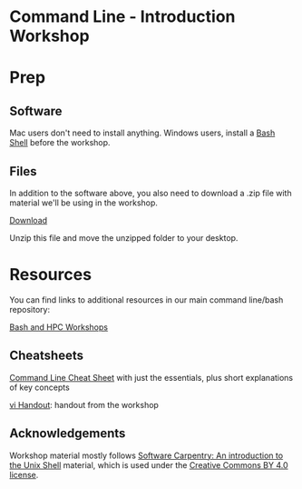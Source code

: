 # Command Line - Introduction Workshop

# Prep

## Software

Mac users don't need to install anything.  Windows users, install a [Bash Shell](https://workshops.rcs.northwestern.edu/install/bash/) before the workshop.  

## Files

In addition to the software above, you also need to download a .zip file with material we'll be using in the workshop.  

[Download](https://github.com/nuitrcs/bash_hpc_workshops/blob/master/shell-novice-data.zip?raw=true)

Unzip this file and move the unzipped folder to your desktop.



# Resources

You can find links to additional resources in our main command line/bash repository:

[Bash and HPC Workshops](https://github.com/nuitrcs/bash_hpc_workshops)


## Cheatsheets
[Command Line Cheat Sheet](https://www.git-tower.com/blog/command-line-cheat-sheet/) with just the essentials, plus short explanations of key concepts

[vi Handout](https://github.com/nuitrcs/bash_hpc_workshops/blob/master/vibasics.pdf?raw=true): handout from the workshop

## Acknowledgements

Workshop material mostly follows [Software Carpentry: An introduction to the Unix Shell](https://swcarpentry.github.io/shell-novice/) material, which is used under the [Creative Commons BY 4.0 license](https://software-carpentry.org/license/). 
